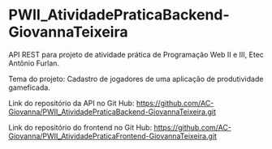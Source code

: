 # PWII_AtividadePraticaBackend-GiovannaTeixeira
API REST para projeto de atividade prática de Programação Web II e III, Etec Antônio Furlan.

Tema do projeto:
Cadastro de jogadores de uma aplicação de produtividade gameficada.

Link do repositório da API no Git Hub:
https://github.com/AC-Giovanna/PWII_AtividadePraticaBackend-GiovannaTeixeira.git

Link do repositório do frontend no Git Hub:
https://github.com/AC-Giovanna/PWII_AtividadePraticaFrontend-GiovannaTeixeira.git
